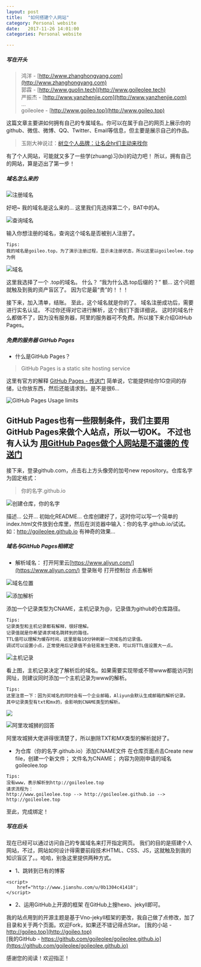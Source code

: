 ```yaml
---
layout: post
title:  "如何搭建个人网站"
category: Personal website
date:   2017-11-26 14:01:00
categories: Personal website

---
```



##### 写在开头

> 鸿洋 - [http://www.zhanghongyang.com](http://www.zhanghongyang.com)  
郭霖 - [http://www.guolin.tech](http://www.goileolee.tech)  
严振杰 - [http://www.yanzhenjie.com](http://www.yanzhenjie.com)  
...  
goileolee - [http://www.goileo.top](http://www.goileo.top)

这篇文章主要讲如何拥有自己的专属域名。你可以在属于自己的网页上展示你的github、微信、微博、QQ、Twitter、Email等信息，但主要是展示自己的作品。

> 玉刚大神说过：[树立个人品牌：让名企hr们主动来找你](http://blog.csdn.net/singwhatiwanna/article/details/19174597)

有了个人网站，可能就又多了一些学(zhuang)习(bi)的动力吧！
所以，拥有自己的网站，算是迈出了第一步！

##### 域名怎么来的

![注册域名](http://upload-images.jianshu.io/upload_images/4105122-a0963b37924c7e1f.png?imageMogr2/auto-orient/strip%7CimageView2/2/w/440)

好吧~ 我的域名是这么来的...
这里我们先选择第二个，BAT中的A。

![查询域名](http://upload-images.jianshu.io/upload_images/4105122-8d031d0e816b6c23.png?imageMogr2/auto-orient/strip%7CimageView2/2/w/1240)

输入你想注册的域名，查询这个域名是否被别人注册了。
```
Tips:
我的域名是goileo.top，为了演示注册过程，显示未注册状态，所以这里以goileolee.top为例
```
![域名](http://upload-images.jianshu.io/upload_images/4105122-775774196484002b.png?imageMogr2/auto-orient/strip%7CimageView2/2/w/1240)

这里我选择了一个 .top的域名。
什么？
“我为什么选.top后缀的？”
额...
这个问题就触及到我的资产盲区了。
因为它是最“贵”的！！！

接下来，加入清单，结账。
至此，这个域名就是你的了。
域名注册成功后，需要进行实名认证。
不过你还得对它进行解析，这个我们下面详细说。
这时的域名什么都做不了，因为没有服务器，阿里的服务器可不免费。所以接下来介绍GitHub Pages。

##### 免费的服务器 GitHub Pages

- 什么是GitHub Pages？
> GitHub Pages is a static site hosting service

这里有官方的解释 [GitHub Pages - 传送门](https://help.github.com/categories/github-pages-basics/)
简单说，它能提供给你1G空间的存储，让你放东西，然后还能请求到。是不是很6...

![GitHub Pages Usage limits](http://upload-images.jianshu.io/upload_images/4105122-5be2a12c607a5594.png?imageMogr2/auto-orient/strip%7CimageView2/2/w/1240)

GitHub Pages也有一些限制条件，我们主要用GitHub Pages来做个人站点，所以一切OK。
不过也有人认为 [用GitHub Pages做个人网站是不道德的 传送门](https://www.zhihu.com/question/20717014)
---
接下来，登录github.com，点击右上方头像旁的加号new repository。仓库名字为固定格式：
> 你的名字.github.io

![创建仓库，你的名字](http://upload-images.jianshu.io/upload_images/4105122-a6f061d341681ea9.png?imageMogr2/auto-orient/strip%7CimageView2/2/w/1240)

描述... 公开... 初始化README... 
仓库创建好了，这时你可以写一个简单的index.html文件放到仓库里，然后在浏览器中输入：你的名字.github.io/试试。
如：http://goileolee.github.io
有神奇的效果...

##### 域名与GitHub Pages相绑定

- 解析域名：
打开阿里云[https://www.aliyun.com/](https://www.aliyun.com/)
登录账号
打开控制台
点击解析

![域名位置](http://upload-images.jianshu.io/upload_images/4105122-37c686a83306d332.png?imageMogr2/auto-orient/strip%7CimageView2/2/w/540)

![添加解析](http://upload-images.jianshu.io/upload_images/4105122-ecaad0146d9cbc35.png?imageMogr2/auto-orient/strip%7CimageView2/2/w/1240)

添加一个记录类型为CNAME，主机记录为@，记录值为github的仓库路径。
```
Tips:
记录类型和主机记录都有解释，很好理解。
记录值就是你希望请求域名跳转到的路径。
TTL值可以理解为缓存时间，这里是每10分钟刷新一次域名的记录值。
调试可以设置小点，正常使用后记录值不会轻易发生更改，可以将TTL值设置大一点。
```
![主机记录](http://upload-images.jianshu.io/upload_images/4105122-6a3f2e67b42479f2.png?imageMogr2/auto-orient/strip%7CimageView2/2/w/1240)

看上图，主机记录决定了解析后的域名。如果需要实现带或不带www都能访问到网址，则建议同时添加一个主机记录为www的解析。
```
Tips:
这里注意一下：因为买域名的同时会有一个企业邮箱，Aliyun会默认生成邮箱的解析记录。
其中记录类型有txt和mx的，会影响到CNAME类型的解析。
```
![](http://upload-images.jianshu.io/upload_images/4105122-754ce03fbd4ceef6.png?imageMogr2/auto-orient/strip%7CimageView2/2/w/1240)

![阿里攻城狮的回答](http://upload-images.jianshu.io/upload_images/4105122-31211746b6a6fd99.png?imageMogr2/auto-orient/strip%7CimageView2/2/w/1240)

阿里攻城狮大佬讲得很清楚了，所以删除TXT和MX类型的解析就好了。

- 为仓库（你的名字.github.io）添加CNAME文件
在仓库页面点击Create new file，创建一个新文件；
文件名为CNAME；
内容为刚刚申请的域名goileolee.top
```
Tips:
没有www，表示解析到http://goileolee.top
请求流程为：
http://www.goileolee.top --> http://goileolee.github.io --> http://goileolee.top
```
至此，完成绑定！

 ##### 写在后头

现在已经可以通过访问自己的专属域名来打开指定网页。
我们的目的是搭建个人网站，不过，网站如何设计得需要前段技术HTML、CSS、JS，这就触及到我的知识盲区了。。哈哈，别急这里提供两种方式。

- 1、跳转到已有的博客
```
<script>
    href="http://www.jianshu.com/u/0b1304c41418";
</script>
```
- 2、运用GitHub上开源的框架
在GitHub上搜hexo、jekyll即可。

我的站点用到的开源主题是基于Vno-jekyll框架的更改，我自己做了点修改，加了目录和关于两个页面。欢迎Fork，如果还不错记得点Star。
[我的小站 - http://goileo.top](http://goileo.top)  
[我的GitHub - https://github.com/goileolee/goileolee.github.io](https://github.com/goileolee/goileolee.github.io)

感谢您的阅读！欢迎指正！
